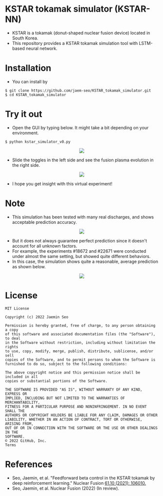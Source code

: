 # KSTAR tokamak simulator (KSTAR-NN)
- KSTAR is a tokamak (donut-shaped nuclear fusion device) located in South Korea.
- This repository provides a KSTAR tokamak simulation tool with LSTM-based neural network.

# Installation
- You can install by
```
$ git clone https://github.com/jaem-seo/KSTAR_tokamak_simulator.git
$ cd KSTAR_tokamak_simulator
```

# Try it out
- Open the GUI by typing below. It might take a bit depending on your environment.
```
$ python kstar_simulator_v0.py
```
<p align="center">
  <img src="https://user-images.githubusercontent.com/46472432/165520027-c4f79698-a816-49a3-8e75-fd44985ad95c.png">
</p>

- Slide the toggles in the left side and see the fusion plasma evolution in the right side.
<p align="center">
  <img src="https://user-images.githubusercontent.com/46472432/165654530-c8230a8c-e9a7-4574-bae3-bab646bb61dc.gif">
</p>

- I hope you get insight with this virtual experiment!

# Note
- This simulation has been tested with many real discharges, and shows acceptable prediction accuracy.
<p align="center">
  <img src="https://user-images.githubusercontent.com/46472432/165522817-bc56771f-600b-4c7c-a9c3-4da0256bfe3e.png">
</p>

- But it does not always guarantee perfect prediction since it doesn't account for all unknown factors.
- For example, the experiments #18672 and #22671 were conducted under almost the same setting, but showed quite different behaviors.
- In this case, the simulation shows quite a reasonable, average prediction as shown below.
<p align="center">
  <img src="https://user-images.githubusercontent.com/46472432/165521918-bd6969bf-31e0-4bf8-8848-f6ee6afeefaa.png">
</p>


# License
```
MIT License

Copyright (c) 2022 Jaemin Seo

Permission is hereby granted, free of charge, to any person obtaining a copy
of this software and associated documentation files (the "Software"), to deal
in the Software without restriction, including without limitation the rights
to use, copy, modify, merge, publish, distribute, sublicense, and/or sell
copies of the Software, and to permit persons to whom the Software is
furnished to do so, subject to the following conditions:

The above copyright notice and this permission notice shall be included in all
copies or substantial portions of the Software.

THE SOFTWARE IS PROVIDED "AS IS", WITHOUT WARRANTY OF ANY KIND, EXPRESS OR
IMPLIED, INCLUDING BUT NOT LIMITED TO THE WARRANTIES OF MERCHANTABILITY,
FITNESS FOR A PARTICULAR PURPOSE AND NONINFRINGEMENT. IN NO EVENT SHALL THE
AUTHORS OR COPYRIGHT HOLDERS BE LIABLE FOR ANY CLAIM, DAMAGES OR OTHER
LIABILITY, WHETHER IN AN ACTION OF CONTRACT, TORT OR OTHERWISE, ARISING FROM,
OUT OF OR IN CONNECTION WITH THE SOFTWARE OR THE USE OR OTHER DEALINGS IN THE
SOFTWARE.
© 2022 GitHub, Inc.
Terms
```

# References
- Seo, Jaemin, et al. "Feedforward beta control in the KSTAR tokamak by deep reinforcement learning." Nuclear Fusion [61.10 (2021): 106010.](https://iopscience.iop.org/article/10.1088/1741-4326/ac121b/meta)
- Seo, Jaemin, et al. Nuclear Fusion (2022) (In review).
